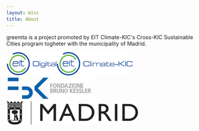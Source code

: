 ```yaml
---
layout: misc
title: About
---
```


greemta is a project promoted by EIT Climate-KIC's Cross-KIC Sustainable Cities program togheter with the municipality of Madrid.

<img src="../assets/img/logos/eit_digital.jpg"/><img src="../assets/img/logos/climate_kic.jpg"/><img src="../assets/img/logos/fbk.jpg" /><img src="../assets/img/logos/logo-madrid.png" />
